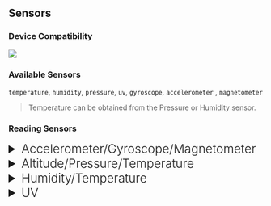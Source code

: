 <h2 style="padding-top:0">Sensors</h2>

### Device Compatibility
<img class="creator-compatibility-icon" src="../../img/creator-icon.svg">

### Available Sensors
`temperature`, `humidity`, `pressure`, `uv`, `gyroscope`, `accelerometer` , `magnetometer`

>Temperature can be obtained from the Pressure or Humidity sensor.
### Reading Sensors

<!-- Accelerometer/Gyroscope/Magnetometer -->
<details>
<summary style="font-weight:300;font-size:1.5rem;">Accelerometer/Gyroscope/Magnetometer</summary>

To begin working with the Accelerometer/Gyroscope/Magnetometer sensors you need to include these header files.

```language-cpp
#include "matrix_hal/imu_data.h"
#include "matrix_hal/imu_sensor.h"
#include "matrix_hal/matrixio_bus.h"
```

You'll also need to setup the `MatrixIOBus` for hardware communication.

```language-cpp
matrix_hal::MatrixIOBus bus; // Makes a bus object for hardware communication
if (!bus.Init()) return false; // Initializes bus
```

Now we will create a `IMUSensor` object and a `IMUData` object. 

* `IMUSensor` - An object that reads data from the IMU (inertial measurement unit).
* `IMUData` - A data structure that contains all parameters of the IMU.

```language-cpp
matrix_hal::IMUData imu_data; // Make IMUData object
matrix_hal::IMUSensor imu_sensor; // Make IMUSensor object
imu_sensor.Setup(&bus); // Specify the MatrixIOBus object that the IMUSensor object will use
```

The following code updates `IMUData` with the data from `IMUSensor`.

```language-cpp
imu_sensor.Read(&imu_data); // Overwrites IMUData object with new data
```

The following code accesses the stored data from the sensor.

```language-cpp
// Accelerometer
float accel_X = imu_data.accel_x;
float accel_Y = imu_data.accel_y;
float accel_Z = imu_data.accel_z;
// Gyroscope
float gyro_X = imu_data.gyro_x;
float gyro_Y = imu_data.gyro_y;
float gyro_Z = imu_data.gyro_z;
float yaw = imu_data.yaw;
float pitch = imu_data.pitch;
float roll = imu_data.roll;
// Magnetometer
float mag_X = imu_data.mag_x;
float mag_Y = imu_data.mag_y;
float mag_Z = imu_data.mag_z; // Z-axis points upward
```
</details>

<!-- Altitude/Pressure/Temperature -->
<details>
<summary style="font-weight:300;font-size:1.5rem;">Altitude/Pressure/Temperature</summary>

To begin working with the Altitude/Pressure/Temperature sensors you need to include these header files.

```language-cpp
#include "matrix_hal/pressure_data.h"
#include "matrix_hal/pressure_sensor.h"
#include "matrix_hal/matrixio_bus.h"
```

You'll also need to setup the `MatrixIOBus` for hardware communication.

```language-cpp
matrix_hal::MatrixIOBus bus; // Makes a bus object for hardware communication
if (!bus.Init()) return false; // Initializes bus
```

Now we will create a `PressureSensor` object and a `PressureData` object. 

* `PressureSensor` - An object that reads data from the pressure sensor.
* `PressureData` - A data structure that contains all parameters of the pressure sensor.

```language-cpp
matrix_hal::PressureData pressure_data; // Make PressureData object
matrix_hal::PressureSensor pressure_sensor; // Make PressureSensor object
pressure_sensor.Setup(&bus); // Specify the MatrixIOBus object that the PressureSensor object will use
```

The following code updates `PressureData` with the data from `PressureSensor`.

```language-cpp
pressure_sensor.Read(&pressure_data); // Overwrites PressureData object with new data
```

The following code accesses the stored data from the sensor.

```language-cpp
// Altitude
float altitude = pressure_data.altitude; // In meters
// Pressure
float pressure = pressure_data.pressure; // In kPa
// Temperature
float temperature = pressure_data.temperature; // In °C
```
</details>

<!-- Humidity/Temperature -->
<details>
<summary style="font-weight:300;font-size:1.5rem;">Humidity/Temperature</summary>

To begin working with the Humidity/Temperature sensors you need to include these header files.

```language-cpp
#include "matrix_hal/humidity_data.h"
#include "matrix_hal/humidity_sensor.h"
#include "matrix_hal/matrixio_bus.h"
```

You'll also need to setup the `MatrixIOBus` for hardware communication.

```language-cpp
matrix_hal::MatrixIOBus bus; // Makes a bus object for hardware communication
if (!bus.Init()) return false; // Initializes bus
```

Now we will create a `HumiditySensor` object and a `HumidityData` object. 

* `HumiditySensor` - An object that reads data from the humidity sensor
* `HumidityData` - A data structure that contains all parameters of the humidity sensor

```language-cpp
matrix_hal::HumidityData humidity_data; // Make HumidityData object
matrix_hal::HumiditySensor humidity_sensor; // Make HumiditySensor object
humidity_sensor.Setup(&bus); // Specify the MatrixIOBus object that the HumiditySensor object will use
```

The following code updates `HumidityData` with the data from `HumiditySensor`.

```language-cpp
humidity_sensor.Read(&humidity_data); // Overwrites HumidityData object with new data
```

The following code accesses the stored data from the sensor.

```language-cpp
// Humidity
float humidity = humidity_data.humidity; // In %
// Temperature
float temperature = humidity_data.temperature; // In °C
```
</details>

<!-- UV -->
<details>
<summary style="font-weight:300;font-size:1.5rem;">UV</summary>

To begin working with the UV sensor you need to include these header files.

```language-cpp
#include "matrix_hal/uv_data.h"
#include "matrix_hal/uv_sensor.h"
#include "matrix_hal/matrixio_bus.h"
```

You'll also need to setup the `MatrixIOBus` for hardware communication.

```language-cpp
matrix_hal::MatrixIOBus bus; // Makes a bus object for hardware communication
if (!bus.Init()) return false; // Initializes bus
```

Now we will create a `UVSensor` object and a `UVData` object. 

* `UVSensor` - An object that reads data from the uv sensor.
* `UVData` - A data structure that contains all parameters of the uv sensor.

```language-cpp
matrix_hal::UVData uv_data; // Make UVData object
matrix_hal::UVSensor uv_sensor; // Make UVSensor object
uv_sensor.Setup(&bus); // Specify the MatrixIOBus object that the UVSensor object will use
```

The following code updates `UVData` with the data from `UVSensor`.

```language-cpp
uv_sensor.Read(&uv_data); // Overwrites UVData object with new data
```

The following code accesses the stored data from the sensor.

```language-cpp
// UV
float uv = uv_data.uv;
```
</details>